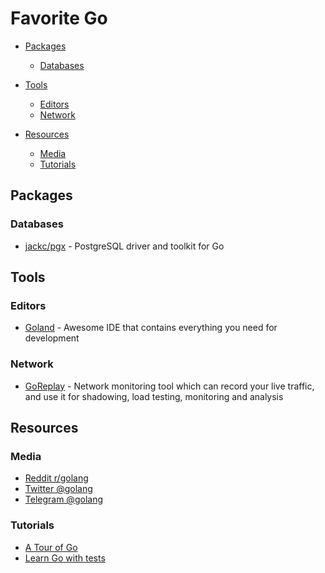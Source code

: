 # Favorite Go

- [Packages](#packages)
  - [Databases](#databases)

- [Tools](#tools)
  - [Editors](#editors)
  - [Network](#network)

- [Resources](#resources)
  - [Media](#media)
  - [Tutorials](#tutorials)

## Packages

### Databases

* [jackc/pgx](https://github.com/jackc/pgx) - PostgreSQL driver and toolkit for Go

## Tools

### Editors

* [Goland](https://www.jetbrains.com/go) - Awesome IDE that contains everything you need for development

### Network

* [GoReplay](https://github.com/buger/goreplay) - Network monitoring tool which can record your live traffic, and use it for shadowing, load testing, monitoring and analysis

## Resources

### Media

 * [Reddit r/golang](https://www.reddit.com/r/golang)
 * [Twitter @golang](https://twitter.com/golang)
 * [Telegram @golang](https://t.me/golang)

### Tutorials

* [A Tour of Go](https://tour.golang.org)
* [Learn Go with tests](https://quii.gitbook.io/learn-go-with-tests)

